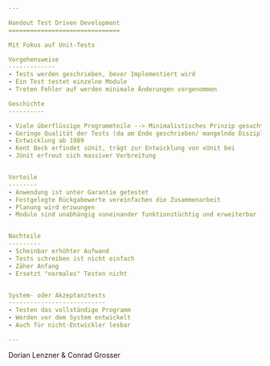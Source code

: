 ```yaml
---

Handout Test Driven Development
===============================

Mit Fokus auf Unit-Tests

Vorgehensweise
-------------
- Tests werden geschrieben, bevor Implementiert wird
- Ein Test testet einzelne Module
- Treten Fehler auf werden minimale Änderungen vorgenommen

Geschichte
----------

- Viele überflüssige Programmteile --> Minimalistisches Prinzip gesucht
- Geringe Qualität der Tests (da am Ende geschrieben/ mangelnde Disziplin)
- Entwicklung ab 1989
- Kent Beck erfindet sUnit, trägt zur Entwicklung von xUnit bei
- JUnit erfreut sich massiver Verbreitung


Vorteile
--------
- Anwendung ist unter Garantie getestet
- Festgelegte Rückgabewerte vereinfachen die Zusammenarbeit
- Planung wird erzwungen
- Module sind unabhängig voneinander funktionstüchtig und erweiterbar


Nachteile
---------
- Scheinbar erhöhter Aufwand
- Tests schreiben ist nicht einfach
- Zäher Anfang
- Ersetzt "normales" Testen nicht


System- oder Akzeptanztests
---------------------------
- Testen das vollständige Programm
- Werden vor dem System entwickelt
- Auch für nicht-Entwickler lesbar

---
```


Dorian Lenzner & Conrad Grosser

